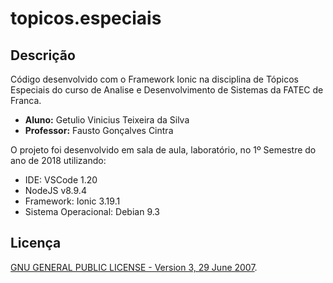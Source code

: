 # topicos.especiais

## Descrição

Código desenvolvido com o Framework Ionic na disciplina de Tópicos Especiais do curso de Analise e Desenvolvimento de Sistemas da FATEC de Franca.

+ **Aluno:** Getulio Vinicius Teixeira da Silva
+ **Professor:** Fausto Gonçalves Cintra

O projeto foi desenvolvido em sala de aula, laboratório, no 1º Semestre do ano de 2018 utilizando:

+ IDE: VSCode 1.20
+ NodeJS v8.9.4
+ Framework: Ionic 3.19.1
+ Sistema Operacional: Debian 9.3

## Licença

[GNU GENERAL PUBLIC LICENSE - Version 3, 29 June 2007](https://github.com/getuliovinicius/topicos.especiais/blob/master/LICENSE).